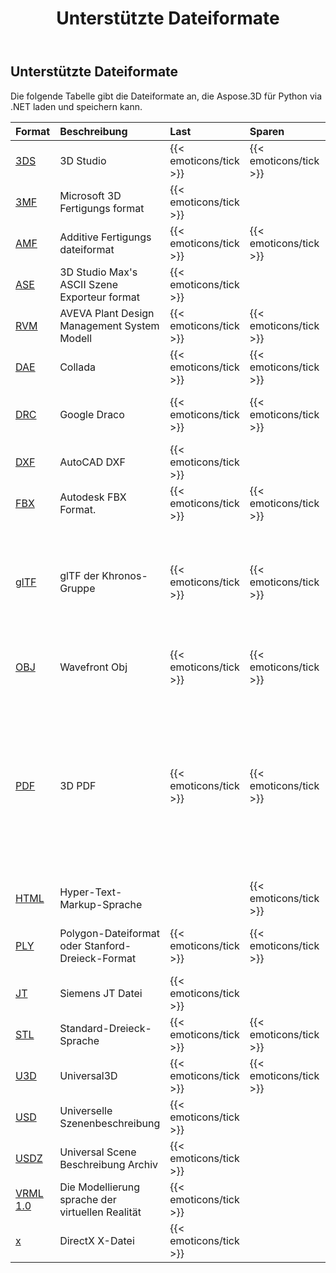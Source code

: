 ﻿---
title: Unterstützte Dateiformate
type: docs
weight: 20
url: /de/python-net/supported-file-formats/
---
## **Unterstützte Dateiformate**
Die folgende Tabelle gibt die Dateiformate an, die Aspose.3D für Python via .NET laden und speichern kann.

|**Format**|**Beschreibung**|**Last**|**Sparen**|**Bemerkungen**|
|:- |:- |:- |:- |:- |
|[3DS](https://docs.fileformat.com/3d/3ds/)|3D Studio|{{< emoticons/tick >}}|{{< emoticons/tick >}}||
|[3MF](https://docs.fileformat.com/3d/3mf/)|Microsoft 3D Fertigungs format|{{< emoticons/tick >}}|||
|[AMF](https://docs.fileformat.com/3d/amf/)|Additive Fertigungs dateiformat|{{< emoticons/tick >}}|{{< emoticons/tick >}}||
|[ASE](https://docs.fileformat.com/3d/ase/)|3D Studio Max's ASCII Szene Exporteur format|{{< emoticons/tick >}}|||
|[RVM](https://docs.fileformat.com/3d/rvm/)|AVEVA Plant Design Management System Modell|{{< emoticons/tick >}}|{{< emoticons/tick >}}||
|[DAE](https://docs.fileformat.com/3d/dae/)|Collada|{{< emoticons/tick >}}|{{< emoticons/tick >}}||
|[DRC](https://docs.fileformat.com/3d/drc/)|Google Draco|{{< emoticons/tick >}}|{{< emoticons/tick >}}|Einschl ießlich Mesh/Point Cloud-Unterstützung|
|[DXF](https://docs.fileformat.com/cad/dxf/)|AutoCAD DXF|{{< emoticons/tick >}}|||
|[FBX](https://docs.fileformat.com/3d/fbx/)|Autodesk FBX Format.|{{< emoticons/tick >}}|{{< emoticons/tick >}}|Von 7.2 bis 7.5, beide ASCII/Binär.|
|[glTF](https://docs.fileformat.com/3d/glb/)|glTF der Khronos-Gruppe|{{< emoticons/tick >}}|{{< emoticons/tick >}}|Einschl ießlich 1.0 ASCII/Binär, 2.0 ASCII/Binär, 2.0 ASCII/Binär mit Draco Erweiterung|
|[OBJ](https://docs.fileformat.com/3d/obj/)|Wavefront Obj|{{< emoticons/tick >}}|{{< emoticons/tick >}}|Einschl ießlich Mesh/Point Cloud-Unterstützung.|
|[PDF](https://docs.fileformat.com/pdf/)|3D PDF|{{< emoticons/tick >}}|{{< emoticons/tick >}}|<p>Unterstützt nur standard U3D eingebettete 3D Inhalte in PDF.</p><p>PRC und U3D mit RH Mesh-Erweiterung werden noch nicht unterstützt.</p>|
|[HTML](https://docs.fileformat.com/web/html/)|Hyper-Text-Markup-Sprache||{{< emoticons/tick >}}||
|[PLY](https://docs.fileformat.com/3d/ply/)|Polygon-Dateiformat oder Stanford-Dreieck-Format|{{< emoticons/tick >}}|{{< emoticons/tick >}}|Einschl ießlich Mesh/Point Cloud-Unterstützung.|
|[JT](https://docs.fileformat.com/3d/jt/)|Siemens JT Datei|{{< emoticons/tick >}}||Unterstützt nur Version 8 und 9.|
|[STL](https://docs.fileformat.com/cad/stl/)|Standard-Dreieck-Sprache|{{< emoticons/tick >}}|{{< emoticons/tick >}}||
|[U3D](https://docs.fileformat.com/3d/u3d/)|Universal3D|{{< emoticons/tick >}}|{{< emoticons/tick >}}||
|[USD](https://docs.fileformat.com/3d/usd/)|Universelle Szenenbeschreibung|{{< emoticons/tick >}}|||
|[USDZ](https://docs.fileformat.com/3d/usdz/)|Universal Scene Beschreibung Archiv|{{< emoticons/tick >}}|||
|[VRML 1.0](https://docs.fileformat.com/3d/vrml/)|Die Modellierung sprache der virtuellen Realität|{{< emoticons/tick >}}||Unterstützt nur 1.0 ASCII.|
|[x](https://docs.fileformat.com/3d/x/)|DirectX X-Datei|{{< emoticons/tick >}}||Einschl ießlich ASCII/Binär.|

